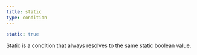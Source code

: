 ```yaml
---
title: static
type: condition
---
```


```yaml
static: true
```

Static is a condition that always resolves to the same static boolean value.


